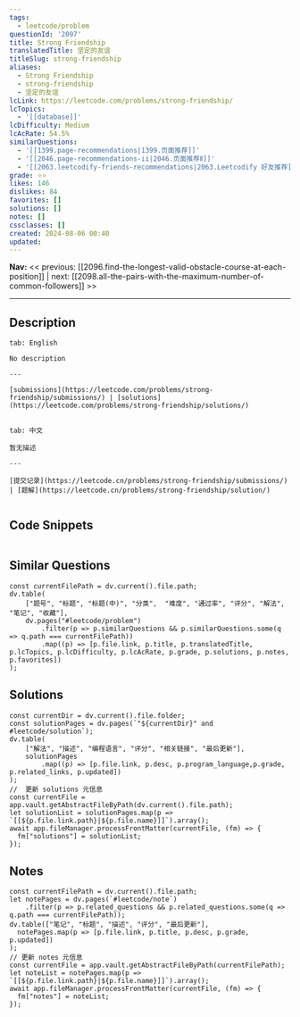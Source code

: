 ```yaml
---
tags:
  - leetcode/problem
questionId: '2097'
title: Strong Friendship
translatedTitle: 坚定的友谊
titleSlug: strong-friendship
aliases:
  - Strong Friendship
  - strong-friendship
  - 坚定的友谊
lcLink: https://leetcode.com/problems/strong-friendship/
lcTopics:
  - '[[database]]'
lcDifficulty: Medium
lcAcRate: 54.5%
similarQuestions:
  - '[[1399.page-recommendations|1399.页面推荐]]'
  - '[[2046.page-recommendations-ii|2046.页面推荐Ⅱ]]'
  - '[[2063.leetcodify-friends-recommendations|2063.Leetcodify 好友推荐]]'
grade: ⭐⭐
likes: 146
dislikes: 84
favorites: []
solutions: []
notes: []
cssclasses: []
created: 2024-08-06 00:40
updated:
---
```


**Nav:** << previous: [[2096.find-the-longest-valid-obstacle-course-at-each-position]] | next: [[2098.all-the-pairs-with-the-maximum-number-of-common-followers]] >>

---

## Description

~~~tabs
tab: English

No description

---

[submissions](https://leetcode.com/problems/strong-friendship/submissions/) | [solutions](https://leetcode.com/problems/strong-friendship/solutions/)


tab: 中文

暂无描述

---

[提交记录](https://leetcode.cn/problems/strong-friendship/submissions/) | [题解](https://leetcode.cn/problems/strong-friendship/solution/)


~~~

## Code Snippets

~~~tabs
~~~

## Similar Questions

```dataviewjs
const currentFilePath = dv.current().file.path;
dv.table(
    ["题号", "标题", "标题(中)", "分类",  "难度", "通过率", "评分", "解法", "笔记", "收藏"],
    dv.pages("#leetcode/problem")
        .filter(p => p.similarQuestions && p.similarQuestions.some(q => q.path === currentFilePath))
        .map((p) => [p.file.link, p.title, p.translatedTitle, p.lcTopics, p.lcDifficulty, p.lcAcRate, p.grade, p.solutions, p.notes, p.favorites])
);
```

## Solutions

```dataviewjs
const currentDir = dv.current().file.folder;
const solutionPages = dv.pages(`"${currentDir}" and #leetcode/solution`);
dv.table(
    ["解法", "描述", "编程语言", "评分", "相关链接", "最后更新"],
    solutionPages
        .map((p) => [p.file.link, p.desc, p.program_language,p.grade, p.related_links, p.updated])
);
//  更新 solutions 元信息
const currentFile = app.vault.getAbstractFileByPath(dv.current().file.path);
let solutionList = solutionPages.map(p => `[[${p.file.link.path}|${p.file.name}]]`).array();
await app.fileManager.processFrontMatter(currentFile, (fm) => {
  fm["solutions"] = solutionList;
});
```

## Notes

```dataviewjs
const currentFilePath = dv.current().file.path;
let notePages = dv.pages(`#leetcode/note`)
	.filter(p => p.related_questions && p.related_questions.some(q => q.path === currentFilePath));
dv.table(["笔记", "标题", "描述", "评分", "最后更新"],
  notePages.map(p => [p.file.link, p.title, p.desc, p.grade, p.updated])
);
// 更新 notes 元信息
const currentFile = app.vault.getAbstractFileByPath(currentFilePath);
let noteList = notePages.map(p => `[[${p.file.link.path}|${p.file.name}]]`).array();
await app.fileManager.processFrontMatter(currentFile, (fm) => {
  fm["notes"] = noteList;
});
```
          
